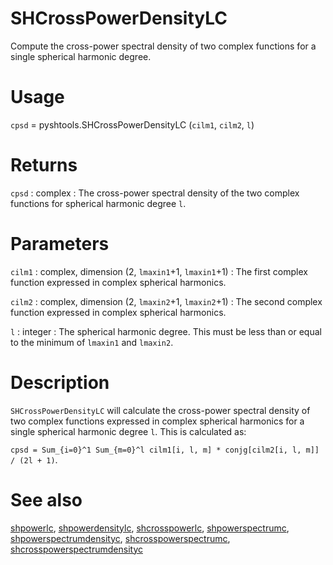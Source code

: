 # SHCrossPowerDensityLC

Compute the cross-power spectral density of two complex functions for a single spherical harmonic degree.

# Usage

`cpsd` = pyshtools.SHCrossPowerDensityLC (`cilm1`, `cilm2`, `l`)

# Returns

`cpsd` : complex
:   The cross-power spectral density of the two complex functions for spherical harmonic degree `l`.

# Parameters

`cilm1` : complex, dimension (2, `lmaxin1`+1, `lmaxin1`+1)
:   The first complex function expressed in complex spherical harmonics.

`cilm2` : complex, dimension (2, `lmaxin2`+1, `lmaxin2`+1)
:   The second complex function expressed in complex spherical harmonics.

`l` : integer
:   The spherical harmonic degree. This must be less than or equal to the minimum of `lmaxin1` and `lmaxin2`.

# Description

`SHCrossPowerDensityLC` will calculate the cross-power spectral density of two complex functions expressed in complex spherical harmonics for a single spherical harmonic degree `l`. This is calculated as:

`cpsd = Sum_{i=0}^1 Sum_{m=0}^l cilm1[i, l, m] * conjg[cilm2[i, l, m]] / (2l + 1)`.

# See also

[shpowerlc](pyshpowerlc.html), [shpowerdensitylc](pyshpowerdensitylc.html), [shcrosspowerlc](pyshcrosspowerlc.html), [shpowerspectrumc](pyshpowerspectrumc.html), [shpowerspectrumdensityc](pyshpowerspectrumdensityc.html), [shcrosspowerspectrumc](pyshcrosspowerspectrumc.html), [shcrosspowerspectrumdensityc](pyshcrosspowerspectrumdensityc.html)
